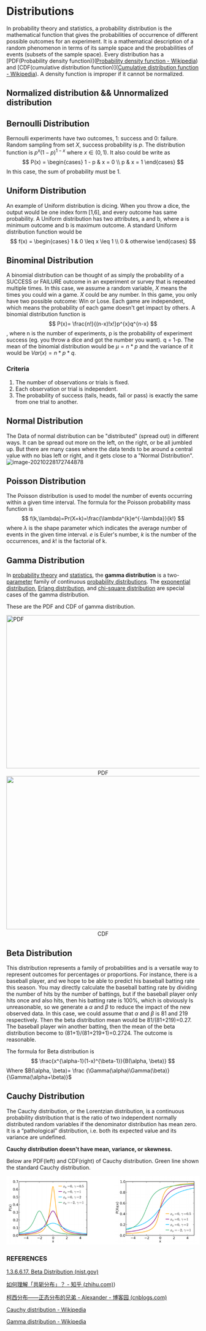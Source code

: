 # Distributions

In probability theory and statistics, a probability distribution is the mathematical function that gives the probabilities of occurrence of different possible outcomes for an experiment. It is a mathematical description of a random phenomenon in terms of its sample space and the probabilities of events (subsets of the sample space). Every distribution has a [PDF(Probability density function)]([Probability density function - Wikipedia](https://en.wikipedia.org/wiki/Probability_density_function)) and [CDF(cumulative distribution function)]([Cumulative distribution function - Wikipedia](https://en.wikipedia.org/wiki/Cumulative_distribution_function)). A density function is improper if it cannot be normalized. 

## Normalized distribution && Unnormalized distribution



## Bernoulli Distribution
Bernoulli experiments have two outcomes, 1: success and 0: failure. Random sampling from set $X$, success probability is $p$. The distribution function is $p^{x}(1-p)^{1-x}$ where $x\in (0,1)$. It also could be write as
$$
P(x) = \begin{cases}
  1 - p & x = 0 \\
  p & x = 1
  \end{cases}
$$
In this case, the sum of probability must be 1.
## Uniform Distribution
An example of Uniform distribution is dicing. When you throw a dice, the output would be one index form [1,6], and every outcome has same probability. A Uniform distribution has two attributes, a and b, where a is minimum outcome and b is maximum outcome. A standard Uniform distribution function would be
$$
f(x) = \begin{cases}
  1 & 0 \leq x \leq 1 \\
  0 & otherwise
\end{cases}
$$
## Binominal Distribution
A binomial distribution can be thought of as simply the probability of a SUCCESS or FAILURE outcome in an experiment or survey that is repeated multiple times. In this case, we assume a random variable, $X$ means the times you could win a game. $X$ could be any number. In this game, you only have two possible outcome: Win or Lose. Each game are independent, which means the probability of each game doesn't get impact by others.
A binomial distribution function is
$$
P(x)= \frac{n!}{(n-x)!x!}p^{x}q^{n-x}
$$
, where n is the number of experiments, p is the probability of experiment success (eg. you throw a dice and got the number you want). q = 1-p. The mean of the binomial distribution would be $\mu = n * p$ and the variance of it would be $Var(x)=n* p *q$.
### Criteria
1. The number of observations or trials is fixed.
2. Each observation or trial is independent.
3. The probability of success (tails, heads, fail or pass) is exactly the same from one trial to another.

## Normal Distribution
The Data of normal distribution can be "distributed" (spread out) in different ways. It can be spread out more on the left, on the right, or be all jumbled up. But there are many cases where the data tends to be around a central value with no bias left or right, and it gets close to a "Normal Distribution". ![image-20210228172744878](..\.vuepress\public\images\normal_distribution)

## Poisson Distribution

The Poisson distribution is used to model the number of events occurring within a given time interval. The formula for the Poisson probability mass function is
$$
f(k,\lambda)=Pr(X=k)=\frac{\lambda^{k}e^{-\lambda}}{k!}
$$
where $\lambda$ is the shape parameter which indicates the average number of events in the given time interval. $e$ is Euler's number, $k$ is the number of the occurrences, and $k!$ is the factorial of k.

## Gamma Distribution

In [probability theory](https://en.wikipedia.org/wiki/Probability_theory) and [statistics](https://en.wikipedia.org/wiki/Statistics), the **gamma distribution** is a two-[parameter](https://en.wikipedia.org/wiki/Statistical_parameter) family of continuous [probability distributions](https://en.wikipedia.org/wiki/Probability_distribution). The [exponential distribution](https://en.wikipedia.org/wiki/Exponential_distribution), [Erlang distribution](https://en.wikipedia.org/wiki/Erlang_distribution), and [chi-square distribution](https://en.wikipedia.org/wiki/Chi-square_distribution) are special cases of the gamma distribution. 

These are the PDF and CDF of gamma distribution.

<img src="https://upload.wikimedia.org/wikipedia/commons/e/e6/Gamma_distribution_pdf.svg" width="800" height="400" title="PDF">

<center>PDF</center>

<img src="https://upload.wikimedia.org/wikipedia/commons/8/8d/Gamma_distribution_cdf.svg" width="800" height="400">

<center>CDF</center>

## Beta Distribution

This distribution represents a family of probabilities and is a versatile way to represent outcomes for percentages or proportions. For instance, there is a baseball player, and we hope to be able to predict his baseball batting rate this season. You may directly calculate the baseball batting rate by dividing the number of hits by the number of battings, but if the baseball player only hits once and also hits, then his batting rate is 100%, which is obviously Is unreasonable, so we generate a $\alpha$ and $\beta$ to reduce the impact of the new observed data. In this case, we could assume that  $\alpha$ and $\beta$ is 81 and 219 respectively. Then the beta distribution mean would be 81/(81+219)=0.27. The baseball player win another batting, then the mean of the beta distribution become to (81+1)/(81+219+1)=0.2724. The outcome is reasonable.

The formula for Beta distribution is 
$$
\frac{x^{\alpha-1}(1-x)^{\beta-1}}{B(\alpha, \beta)}
$$
Where $B(\alpha, \beta)= \frac {\Gamma(\alpha)\Gamma(\beta)}{\Gamma(\alpha+\beta)}$

## Cauchy Distribution

The Cauchy distribution, or the Lorentzian distribution, is a continuous probability distribution that is the ratio of two independent normally distributed random variables if the denominator distribution has mean zero. It is a “pathological” distribution, i.e. both its expected value and its variance are undefined.

**Cauchy distribution doesn't have mean, variance, or skewness.**

Below are PDF(left) and CDF(right) of Cauchy distribution. Green line shown the standard Cauchy distribution.

![image-20210228175225962](../.vuepress\public\images\cauchy_distribution)



### REFERENCES

[1.3.6.6.17. Beta Distribution (nist.gov)](https://www.itl.nist.gov/div898/handbook/eda/section3/eda366h.htm)

[如何理解「共轭分布」？ - 知乎 (zhihu.com)](https://zhuanlan.zhihu.com/p/26638720))

[柯西分布——正态分布的兄弟 - Alexander - 博客园 (cnblogs.com)](https://www.cnblogs.com/bnuvincent/p/4902697.html)

[Cauchy distribution - Wikipedia](https://en.wikipedia.org/wiki/Cauchy_distribution)

[Gamma distribution - Wikipedia](https://en.wikipedia.org/wiki/Gamma_distribution)